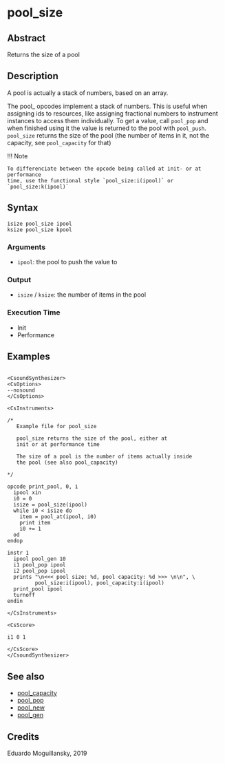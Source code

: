 # pool_size

## Abstract

Returns the size of a pool

## Description

A pool is actually a stack of numbers, based on an array.

The pool_ opcodes implement a stack of numbers. This is useful when assigning
ids to resources, like assigning fractional numbers to instrument instances to
access them individually. To get a value, call `pool_pop` and when finished
using it the value is returned to the pool with `pool_push`. `pool_size` returns
the size of the pool (the number of items in it, not the capacity, see
`pool_capacity` for that)

!!! Note

    To differenciate between the opcode being called at init- or at performance
    time, use the functional style `pool_size:i(ipool)` or `pool_size:k(ipool)`

## Syntax

    isize pool_size ipool
    ksize pool_size kpool

### Arguments

* `ipool`: the pool to push the value to

### Output

* `isize` / `ksize`: the number of items in the pool


### Execution Time

* Init
* Performance

## Examples

```csound 

<CsoundSynthesizer>
<CsOptions>
--nosound
</CsOptions>

<CsInstruments>

/*
   Example file for pool_size

   pool_size returns the size of the pool, either at 
   init or at performance time

   The size of a pool is the number of items actually inside
   the pool (see also pool_capacity)

*/

opcode print_pool, 0, i
  ipool xin
  i0 = 0
  isize = pool_size(ipool)
  while i0 < isize do
    item = pool_at(ipool, i0)
    print item
    i0 += 1
  od
endop

instr 1
  ipool pool_gen 10
  i1 pool_pop ipool
  i2 pool_pop ipool
  prints "\n<<< pool size: %d, pool capacity: %d >>> \n\n", \
         pool_size:i(ipool), pool_capacity:i(ipool)
  print_pool ipool
  turnoff
endin

</CsInstruments>

<CsScore>

i1 0 1

</CsScore>
</CsoundSynthesizer>

```

## See also

* [pool_capacity](pool_capacity.md)
* [pool_pop](pool_pop.md)
* [pool_new](pool_new.md)
* [pool_gen](pool_gen.md)


## Credits

Eduardo Moguillansky, 2019
